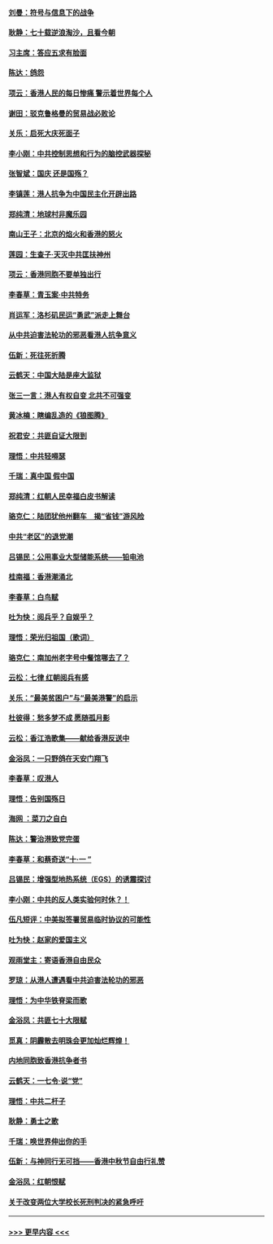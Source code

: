 #### [刘曼：符号与信息下的战争](../pages/nsc993/n11564655.md?t=10031222) 
#### [耿静：七十载逆浪淘沙，且看今朝](../pages/nsc993/n11564520.md?t=10031222) 
#### [习主席：答应五求有脸面](../pages/nsc993/n11563953.md?t=10031222) 
#### [陈达：鸽怨](../pages/nsc993/n11561879.md?t=10031222) 
#### [项云：香港人民的每日惨痛  警示着世界每个人](../pages/nsc993/n11559273.md?t=10031222) 
#### [谢田：驳克鲁格曼的贸易战必败论](../pages/nsc993/n11555840.md?t=10031222) 
#### [关乐：启死大庆死面子](../pages/nsc993/n11556823.md?t=10031222) 
#### [李小刚：中共控制思想和行为的脑控武器探秘](../pages/nsc993/n11556776.md?t=10031222) 
#### [张智斌：国庆  还是国殇？](../pages/nsc993/n11556617.md?t=10031222) 
#### [李镇莲：港人抗争为中国民主化开辟出路](../pages/nsc993/n11556570.md?t=10031222) 
#### [郑纯清：地球村非魔乐园](../pages/nsc993/n11555415.md?t=10031222) 
#### [南山王子：北京的焰火和香港的怒火](../pages/nsc993/n11555318.md?t=10031222) 
#### [莲园：生查子·天灭中共匡扶神州](../pages/nsc993/n11555302.md?t=10031222) 
#### [项云：香港同胞不要单独出行](../pages/nsc993/n11555276.md?t=10031222) 
#### [李春草：青玉案‧中共特务](../pages/nsc993/n11552356.md?t=10031222) 
#### [肖运军：洛杉矶民运“勇武”派走上舞台](../pages/nsc993/n11551595.md?t=10031222) 
#### [从中共迫害法轮功的邪恶看港人抗争意义](../pages/nsc993/n11540858.md?t=10031222) 
#### [伍新：死往死折腾](../pages/nsc993/n11550174.md?t=10031222) 
#### [云鹤天：中国大陆是座大监狱](../pages/nsc993/n11550155.md?t=10031222) 
#### [张三一言：港人有权自变 北共不可强变](../pages/nsc993/n11550132.md?t=10031222) 
#### [黄冰楠：瞎编乱造的《狼图腾》](../pages/nsc993/n11550082.md?t=10031222) 
#### [祝君安：共匪自证大限到](../pages/nsc993/n11550041.md?t=10031222) 
#### [理悟：中共轻嘚瑟](../pages/nsc993/n11547978.md?t=10031222) 
#### [千瑞：真中国 假中国](../pages/nsc993/n11547865.md?t=10031222) 
#### [郑纯清：红朝人民幸福白皮书解读](../pages/nsc993/n11547499.md?t=10031222) 
#### [骆克仁：陆团犹他州翻车　揭“省钱”游风险](../pages/nsc993/n11546977.md?t=10031222) 
#### [中共“老区”的退党潮](../pages/nsc993/n11545995.md?t=10031222) 
#### [吕锡民：公用事业大型储能系统——铅电池](../pages/nsc993/n11545701.md?t=10031222) 
#### [桂南福：香港潮涌北](../pages/nsc993/n11545682.md?t=10031222) 
#### [李春草：白鸟赋](../pages/nsc993/n11545663.md?t=10031222) 
#### [吐为快：阅兵乎？自娱乎？](../pages/nsc993/n11545625.md?t=10031222) 
#### [理悟：荣光归祖国（歌词）](../pages/nsc993/n11545616.md?t=10031222) 
#### [骆克仁：南加州老字号中餐馆哪去了？](../pages/nsc993/n11545120.md?t=10031222) 
#### [云松：七律 红朝阅兵有感](../pages/nsc993/n11542394.md?t=10031222) 
#### [关乐：“最美贫困户”与“最美港警”的启示](../pages/nsc993/n11542252.md?t=10031222) 
#### [杜彼得：愁多梦不成 愿随孤月影](../pages/nsc993/n11540296.md?t=10031222) 
#### [云松：香江浩歌集——献给香港反送中](../pages/nsc993/n11540149.md?t=10031222) 
#### [金浴凤：一只野鸽在天安门翔飞](../pages/nsc993/n11540280.md?t=10031222) 
#### [李春草：叹港人](../pages/nsc993/n11540119.md?t=10031222) 
#### [理悟：告别国殇日](../pages/nsc993/n11539610.md?t=10031222) 
#### [海网 ：菜刀之自白](../pages/nsc993/n11539597.md?t=10031222) 
#### [陈达：警治港致党完蛋](../pages/nsc993/n11538127.md?t=10031222) 
#### [李春草：和蔡奇送“十·一 ”](../pages/nsc993/n11537810.md?t=10031222) 
#### [吕锡民：增强型地热系统（EGS）的诱震探讨](../pages/nsc993/n11537765.md?t=10031222) 
#### [李小刚：中共的反人类实验何时休？！](../pages/nsc993/n11537669.md?t=10031222) 
#### [伍凡短评：中美拟签署贸易临时协议的可能性](../pages/nsc993/n11536773.md?t=10031222) 
#### [吐为快：赵家的爱国主义](../pages/nsc993/n11536750.md?t=10031222) 
#### [观雨堂主：寄语香港自由民众](../pages/nsc993/n11536735.md?t=10031222) 
#### [罗琼：从港人遭遇看中共迫害法轮功的邪恶](../pages/nsc993/n11507862.md?t=10031222) 
#### [理悟：为中华铁脊梁而歌](../pages/nsc993/n11534458.md?t=10031222) 
#### [金浴凤：共匪七十大限赋](../pages/nsc993/n11534434.md?t=10031222) 
#### [觅真：阴霾散去明珠会更加灿烂辉煌！](../pages/nsc993/n11531858.md?t=10031222) 
#### [内地同胞致香港抗争者书](../pages/nsc993/n11531645.md?t=10031222) 
#### [云鹤天：一七令‧说“党”](../pages/nsc993/n11529099.md?t=10031222) 
#### [理悟：中共二杆子](../pages/nsc993/n11529046.md?t=10031222) 
#### [耿静：勇士之歌](../pages/nsc993/n11527562.md?t=10031222) 
#### [千瑞：唤世界伸出你的手](../pages/nsc993/n11526942.md?t=10031222) 
#### [伍新：与神同行无可挡——香港中秋节自由行礼赞](../pages/nsc993/n11526801.md?t=10031222) 
#### [金浴凤：红朝恨赋](../pages/nsc993/n11524312.md?t=10031222) 
#### [关于改变两位大学校长死刑判决的紧急呼吁](../pages/nsc993/n11524103.md?t=10031222) 

----
#### [ >>> 更早内容 <<< ](../indexes/nsc993-earlier.md)
